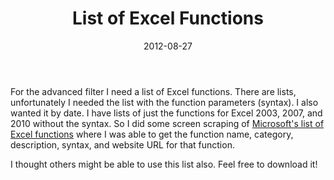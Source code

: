 ﻿---
date: 2012-08-27
title: List of Excel Functions
tags: 
    - excel
    - excel-functions
---

For the advanced filter I need a list of Excel functions. There are lists, unfortunately I needed the list with the function parameters (syntax). I also wanted it by date. I have lists of just the functions for Excel 2003, 2007, and 2010 without the syntax. So I did some screen scraping of <a href="http://office.microsoft.com/en-us/excel-help/excel-functions-by-category-HA102752955.aspx?CTT=1#_Toc309306719">Microsoft's list of Excel functions</a> where I was able to get the function name, category, description, syntax, and website URL for that function.

I thought others might be able to use this list also. Feel free to download it!

<a href="/files/ExcelFunctionsListCleaned.zip" title="List of Excel Functions"><i class="fa fa-download fa-large"></i></a>
